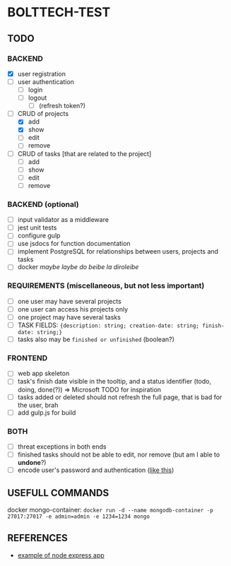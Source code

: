 # BOLTTECH-TEST

## TODO

### BACKEND

- [x] user registration
- [ ] user authentication
  - [ ] login
  - [ ] logout
    - [ ] (refresh token?)
- [ ] CRUD of projects
  - [x] add
  - [x] show
  - [ ] edit
  - [ ] remove
- [ ] CRUD of tasks [that are related to the project]
  - [ ] add
  - [ ] show
  - [ ] edit
  - [ ] remove

### BACKEND (optional)

- [ ] input validator as a middleware
- [ ] jest unit tests
- [ ] configure gulp
- [ ] use jsdocs for function documentation
- [ ] implement PostgreSQL for relationships between users, projects and tasks
- [ ] docker *maybe laybe do beibe la diroleibe*

### REQUIREMENTS (miscellaneous, but not less important)

- [ ] one user may have several projects
- [ ] one user can access his projects only
- [ ] one project may have several tasks
- [ ] TASK FIELDS: ``{description: string; creation-date: string; finish-date: string;}``
- [ ] tasks also may be ``finished or unfinished`` (boolean?)

### FRONTEND

- [ ] web app skeleton
- [ ] task's finish date visible in the tooltip, and a status identifier (todo, doing, done(?)) => Microsoft TODO for inspiration
- [ ] tasks added or deleted should not refresh the full page, that is bad for the user, brah
- [ ] add gulp.js for build

### BOTH

- [ ] threat exceptions in both ends
- [ ] finished tasks should not be able to edit, nor remove (but am I able to **undone**?)
- [ ] encode user's password and authentication ([like this](https://cloud.google.com/blog/products/identity-security/account-authentication-and-password-management-best-practices))

## USEFULL COMMANDS

docker mongo-container: ``docker run -d --name mongodb-container -p 27017:27017 -e admin=admin -e 1234=1234 mongo``

## REFERENCES

- [example of node express app](https://github.com/gothinkster/node-express-realworld-example-app)
